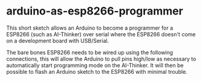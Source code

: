 # arduino-as-esp8266-programmer
This short sketch allows an Arduino to become a programmer for a ESP8266 (such as AI-Thinker) over serial where the ESP8266 doesn't come on a development board with USB/Serial.

The bare bones ESP8266 needs to be wired up using the following connections, this will allow the Arduino to pull pins high/low as necessary to automatically start programming mode on the AI-Thinker.  It will then be possible to flash an Arduino sketch to the ESP8266 with minimal trouble.





